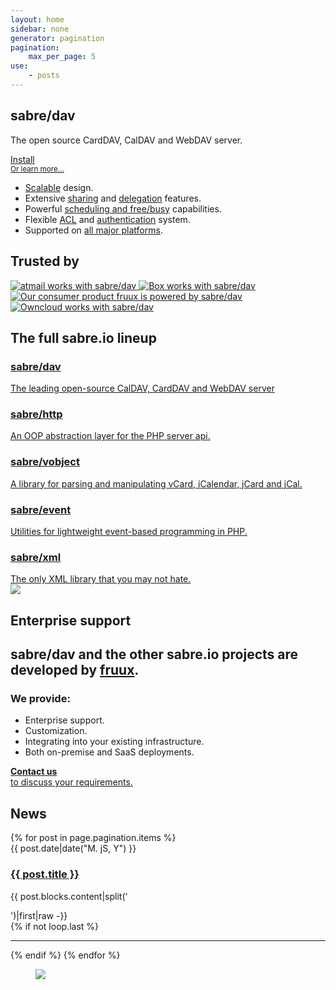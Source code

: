 ```yaml
---
layout: home
sidebar: none
generator: pagination
pagination:
    max_per_page: 5
use:
    - posts
---
```

<section class="box box--hero">
    <div class="box-wrapper">
        <h1>sabre/dav</h1>
        <div class="box-text">
            <p>
                The open source CardDAV, CalDAV and WebDAV server.
            </p>
            <a class="install" href="{{ site.url }}/dav/install">
                <i class="fa fa-download"></i>
                Install
            </a>
            <br>
            <a href="{{ site.url }}/dav"><small>Or learn more...</small></a>
        </div>
        <ul class="list-features">
            <li><i class="fa fa-fw fa-rocket"></i><a href="{{ site.url }}/dav/scalability">Scalable</a> design.</li>
            <li><i class="fa fa-fw fa-share-alt"></i>Extensive <a href="{{ site.url }}/dav/caldav-sharing">sharing</a> and <a href="{{ site.url }}/dav/caldav-proxy">delegation</a> features.</li>
            <li><i class="fa fa-fw fa-clock-o"></i>Powerful <a href="{{ site.url }}/dav/scheduling">scheduling and free/busy</a> capabilities.</li>
            <li><i class="fa fa-fw fa-lock"></i>Flexible <a href="{{ site.url }}/dav/acl">ACL</a> and <a href="{{ site.url }}/dav/authentication">authentication</a> system.</li>
            <li><i class="fa fa-fw fa-coffee"></i>Supported on <a href="{{ site.url }}/dav/clients">all major platforms</a>.</li>
        </ul>
    </div>
</section>
<section class="box box--trusted">
    <div class="box-wrapper">
        <h1 class="box-headline">Trusted by</h1>
        <a href="https://www.atmail.com" title="sabre/dav is trusted by atmail.">
            <img src="{{ site.url }}/img/trusted/atmail.png" alt="atmail works with sabre/dav">
        </a><a href="http://tech.blog.box.com/2014/10/in-search-of-an-open-source-webdav-solution/" title="sabre/dav is trusted by Box.">
            <img src="{{ site.url }}/img/trusted/box.png" alt="Box works with sabre/dav">
        </a><a href="https://fruux.com" title="sabre/dav is developed by fruux.">
            <img src="{{ site.url }}/img/trusted/fruux.png" alt="Our consumer product fruux is powered by sabre/dav">
        </a><a href="http://owncloud.org" title="sabre/dav is trusted by ownCloud.">
            <img src="{{ site.url }}/img/trusted/owncloud.png" alt="Owncloud works with sabre/dav">
        </a>
    </div>
</section>
<section class="box box--lineup">
    <div class="box-wrapper">
        <h1 class="box-headline">The full sabre.io lineup</h1>
        <a href="{{ site.url }}/dav">
            <h3>sabre/dav</h3>
            The leading open-source CalDAV, CardDAV and WebDAV server
        </a>
        <a href="{{ site.url }}/http">
            <h3>sabre/http</h3>
            An OOP abstraction layer for the PHP server api.
        </a>
        <a href="{{ site.url }}/vobject">
            <h3>sabre/vobject</h3>
            A library for parsing and manipulating vCard, iCalendar, jCard and jCal.
        </a>
        <a href="{{ site.url }}/event">
            <h3>sabre/event</h3>
            Utilities for lightweight event-based programming in PHP.
        </a>
        <a href="{{ site.url }}/xml">
            <h3>sabre/xml</h3>
            The only XML library that you may not hate.
        </a>
    </div>
</section>
<div class="box box--turquoise">
    <div class="box-wrapper">
        <section class="box box--enterprise">
            <a href="https://fruux.com"><img src="{{ site.url }}/img/fruux_logo.png"></a>
            <h1>Enterprise support</h1>
            <h2>sabre/dav and the other sabre.io projects are developed by <a href="https://fruux.com/">fruux</a>.</h2>
            <div class="promo">
                <h3>We provide:</h3>
                <ul>
                    <li>Enterprise support.</li>
                    <li>Customization.</li>
                    <li>Integrating into your existing infrastructure.</lI>
                    <li>Both on-premise and SaaS deployments.</li>
                </ul>
            </div>
            <a href="mailto:sales@fruux.com" class="bubble">
                <i class="fa fa-2x fa-envelope-o"></i>
                <strong>Contact us</strong> <br>
                to discuss your requirements.
            </a>
        </section>
        <section class="box box--news">
            <h1>News</h1>
            {% for post in page.pagination.items %}
                <article class="blog-entry">
                    <time>{{ post.date|date("M. jS, Y") }}</time>
                    <h1><a href="{{ site.url }}{{ post.url }}">{{ post.title }}</a></h1>
                    {{ post.blocks.content|split('</p>')|first|raw -}}
                </article>
                {% if not loop.last %}<hr />{% endif %}
            {% endfor %}
        </section>
    </div>
</div>
<figure class="bg--cloudy">
    <img src="{{ site.url }}/img/home_background.jpg">
</figure>
